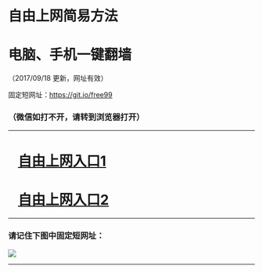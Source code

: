 ﻿# 自由上网简易方法

# 电脑、手机一键翻墙

（2017/09/18 更新，网址有效）

固定短网址：https://git.io/free99

### （微信如打不开，请转到浏览器打开）


***





# &nbsp;&nbsp; <a href="http://ft902018823.fwq-tz1005.info/fwqtz01.html?t=091800117474 " target="_blank">自由上网入口1</a>
# &nbsp;&nbsp; <a href="http://ft2792621109.fwq-tz1006.info/fwqtz02.html?t=091800113794 " target="_blank">自由上网入口2</a>
***

### 请记住下图中固定短网址：

<img src="https://s3-us-west-2.amazonaws.com/fwq-1001/yjfq-20170905okok.png" /> 


***

